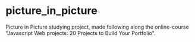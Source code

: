 # picture_in_picture
Picture in Picture studying project, made following along the online-course "Javascript Web projects: 20 Projects to Build Your Portfolio".
